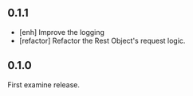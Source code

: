 ## 0.1.1

* [enh] Improve the logging 
* [refactor] Refactor the Rest Object's request logic.

## 0.1.0

First examine release.
